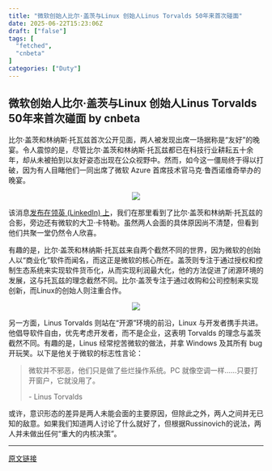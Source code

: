 ```yaml
---
title: "微软创始人比尔·盖茨与Linux 创始人Linus Torvalds 50年来首次碰面"
date: 2025-06-22T15:23:06Z
draft: ["false"]
tags: [
  "fetched",
  "cnbeta"
]
categories: ["Duty"]
---
```

微软创始人比尔·盖茨与Linux 创始人Linus Torvalds 50年来首次碰面 by cnbeta
------
<div style="margin-top:10px" class="content" id="artibody"><p><span style="text-wrap-mode: wrap;">比尔·盖茨和林纳斯·托瓦兹首次公开见面，两人被发现出席一场据称是“友好”的晚宴。令人震惊的是，尽管比尔·盖茨和林纳斯·托瓦兹都已在科技行业耕耘五十余年，却从未被拍到以友好姿态出现在公众视野中。然而，如今这一僵局终于得以打破，因为有人目睹他们一同出席了微软 Azure 首席技术官马克·鲁西诺维奇举办的晚宴。</span></p><div class="article-global"></div><p style="text-align: center;"><img src="https://static.cnbetacdn.com/article/2025/0622/ee8bfd49e0dbf6d.jpg"></p><p>该消息<a href="https://www.linkedin.com/feed/update/urn:li:activity:7341857033932914691/">发布在领英 (LinkedIn) 上</a>，我们在那里看到了比尔·盖茨和林纳斯·托瓦兹的合影，旁边还有微软的大卫·卡特勒。虽然两人会面的具体原因尚不清楚，但看到他们共聚一堂仍然令人欣喜。</p><p>有趣的是，比尔·盖茨和林纳斯·托瓦兹来自两个截然不同的世界，因为微软的创始人以“商业化”软件而闻名，而这正是微软的核心所在。盖茨则专注于通过授权和控制生态系统来实现软件货币化，从而实现利润最大化，他的方法促进了闭源环境的发展，这与托瓦兹的理念截然不同。比尔·盖茨专注于通过收购和公司控制来实现创新，而Linux的创始人则注重合作。</p><p style="text-align: center;"><img src="https://cdn.wccftech.com/wp-content/uploads/2025/06/Screenshot-2025-06-22-143407.png"></p><p>另一方面，Linus Torvalds 则站在“开源”环境的前沿，Linux 与开发者携手共进。他倡导软件自由，优先考虑开发者，而不是企业，这表明 Torvalds 的理念与盖茨截然不同。有趣的是，Linus 经常挖苦微软的做法，并拿 Windows 及其所有 bug 开玩笑。以下是他关于微软的标志性言论：</p><blockquote><p>微软并不邪恶，他们只是做了些烂操作系统。PC 就像空调一样……只要打开窗户，它就没用了。</p><p>- Linus Torvalds</p></blockquote><p>或许，意识形态的差异是两人未能会面的主要原因，但除此之外，两人之间并无已知的敌意。如果我们知道两人讨论了什么就好了，但根据Russinovich的说法，两人并未做出任何“重大的内核决策”。</p></div>  
<hr>
<a href="https://m.cnbeta.com.tw/wap/view/1508350.htm",target="_blank" rel="noopener noreferrer">原文链接</a>
